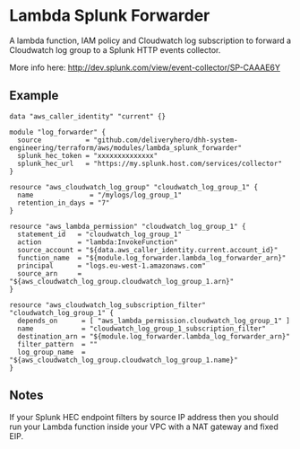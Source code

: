 # Lambda Splunk Forwarder

A lambda function, IAM policy and Cloudwatch log subscription to forward a Cloudwatch log group to a Splunk HTTP events collector.

More info here: http://dev.splunk.com/view/event-collector/SP-CAAAE6Y

## Example

```hcl
data "aws_caller_identity" "current" {}

module "log_forwarder" {
  source           = "github.com/deliveryhero/dhh-system-engineering/terraform/aws/modules/lambda_splunk_forwarder"
  splunk_hec_token = "xxxxxxxxxxxxxx"
  splunk_hec_url   = "https://my.splunk.host.com/services/collector"
}

resource "aws_cloudwatch_log_group" "cloudwatch_log_group_1" {
  name              = "/mylogs/log_group_1"
  retention_in_days = "7"
}

resource "aws_lambda_permission" "cloudwatch_log_group_1" {
  statement_id   = "cloudwatch_log_group_1"
  action         = "lambda:InvokeFunction"
  source_account = "${data.aws_caller_identity.current.account_id}"
  function_name  = "${module.log_forwarder.lambda_log_forwarder_arn}"
  principal      = "logs.eu-west-1.amazonaws.com"
  source_arn     = "${aws_cloudwatch_log_group.cloudwatch_log_group_1.arn}"
}

resource "aws_cloudwatch_log_subscription_filter" "cloudwatch_log_group_1" {
  depends_on      = [ "aws_lambda_permission.cloudwatch_log_group_1" ]
  name            = "cloudwatch_log_group_1_subscription_filter"
  destination_arn = "${module.log_forwarder.lambda_log_forwarder_arn}"
  filter_pattern  = ""
  log_group_name  = "${aws_cloudwatch_log_group.cloudwatch_log_group_1.name}"
}
```

## Notes

If your Splunk HEC endpoint filters by source IP address then you should run your Lambda function inside your VPC with a NAT gateway and fixed EIP.
